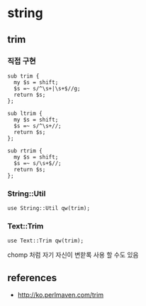 # string
## trim
### 직접 구현
```
sub trim {
  my $s = shift;
  $s =~ s/^\s+|\s+$//g;
  return $s;
};

sub ltrim {
  my $s = shift;
  $s =~ s/^\s+//;
  return $s;
};

sub rtrim {
  my $s = shift;
  $s =~ s/\s+$//;
  return $s;
};
```

### String::Util
```
use String::Util qw(trim);
```

### Text::Trim
```
use Text::Trim qw(trim);
```
chomp 처럼 자기 자신이 변핟록 사용 할 수도 있음


## references
* http://ko.perlmaven.com/trim